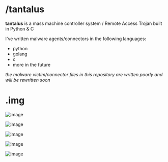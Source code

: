 # /tantalus
**tantalus** is a mass machine controller system / Remote Access Trojan built in Python &amp; C

I've written malware agents/connectors in the following languages:
  - python
  - golang
  - c
  - more in the future

*the malware victim/connector files in this repository are written poorly and will be rewritten soon*

# .img

![image](https://user-images.githubusercontent.com/117268252/201789238-d6fd1153-f482-4a65-b78d-e259f36c2a53.png)

![image](https://user-images.githubusercontent.com/117268252/201789454-ca64e506-6f02-4a0b-a973-dcefc53775e7.png)

![image](https://user-images.githubusercontent.com/117268252/201790163-96168ff0-544c-40af-b7da-224a2adc03ca.png)

![image](https://user-images.githubusercontent.com/117268252/201790707-645450e9-e61e-439c-ae75-8981faa4de59.png)

![image](https://user-images.githubusercontent.com/117268252/201790090-1ae9f756-2eb6-4672-bef3-2ec568104224.png)

